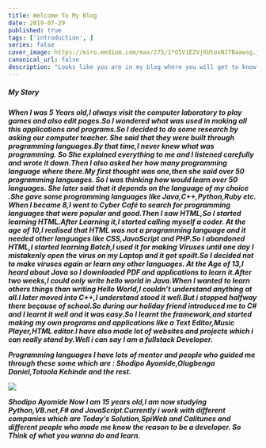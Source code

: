```yaml
---
title: Welcome To My Blog
date: 2019-07-29
published: true
tags: ['introduction', ]
series: false
cover_image: https://miro.medium.com/max/275/1*O5V1E2VjKUtoxNJ7Baawsg.jpeg
canonical_url: false
description: "Looks like you are in my blog where you will get to know more more on me"
---
```

<h5>My Story<h5/>
When I was 5 Years old,I always visit the computer laboratory to play games and also edit pages.So I wondered what was used in making all this applications and programs.So I decided to do some research by asking our computer teacher.
She said that they were built through programming languages.By that time,I never knew what was programming. So She explained everything to me and I listened carefully and wrote it down.Then I also asked her how many programming language where there.My first thought was one,then she said over 50 programming languages.
So I was thinking how would learn over 50 languages. She later said that it depends on the language of my choice .She gave some programming languages like Java,C++,Python,Ruby etc.
When I became 8,I went to Cyber Café to search for programming languages that were popular and good.Then I saw HTML,So I started learning HTML.After Learning it,I started calling myself a coder.
At the age of 10,I realised that HTML was not a programming language and it needed other languages like CSS,JavaScript and PHP.So I abandoned HTML,I started learning Batch,I used it for making Viruses until one day I mistakenly open the virus on my Laptop and it got spoilt.So I decided not to make viruses again or learn any other languages.
At the Age of 13,I heard about Java so I downloaded PDF and applications to learn it.After two weeks,I could only write hello world in Java.When I wanted to learn others things than writing Hello World,I couldn’t understand anything at all.I later moved into C++,I understand stood it well.But i stopped halfway there beçause of school.So during our holiday friend introduced me to C# and I learnt it well and it was easy.So I learnt the framework,and started making my own programs and applications like a Text Editor,Music Player,HTML editor.I have also made lot of websites and projects which i can really stand by.Well i can say I am a fullstack Developer.

Programming languages
I have lots of mentor and people who guided me through these some which are : Shodipo Ayomide,Olugbenga Daniel,Totoola Kehinde and the rest.

<img src="https://miro.medium.com/max/275/1*O5V1E2VjKUtoxNJ7Baawsg.jpeg">

Shodipo Ayomide
Now I am 15 years old,I am now studying Python,VB.net,F# and JavaScript.Currently i work with different companies which are Today’s Solution,SpiWeb and Calitunes and different people who made me know the reason to be a developer.
So Think of what you wanna do and learn.


